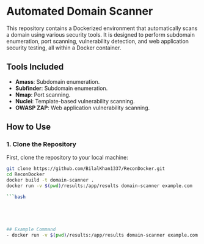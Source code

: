 # Automated Domain Scanner

This repository contains a Dockerized environment that automatically scans a domain using various security tools. It is designed to perform subdomain enumeration, port scanning, vulnerability detection, and web application security testing, all within a Docker container.

## Tools Included
- **Amass**: Subdomain enumeration.
- **Subfinder**: Subdomain enumeration.
- **Nmap**: Port scanning.
- **Nuclei**: Template-based vulnerability scanning.
- **OWASP ZAP**: Web application vulnerability scanning.

## How to Use

### 1. Clone the Repository

First, clone the repository to your local machine:

```bash
git clone https://github.com/BilalKhan1337/ReconDocker.git
cd ReconDocker
docker build -t domain-scanner .
docker run -v $(pwd)/results:/app/results domain-scanner example.com

```bash





## Example Command
- docker run -v $(pwd)/results:/app/results domain-scanner example.com


